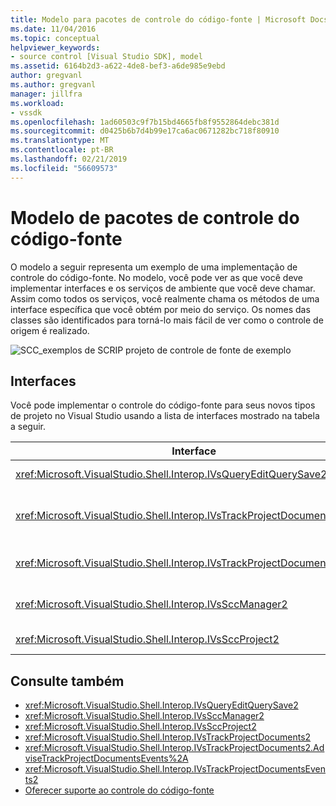 ```yaml
---
title: Modelo para pacotes de controle do código-fonte | Microsoft Docs
ms.date: 11/04/2016
ms.topic: conceptual
helpviewer_keywords:
- source control [Visual Studio SDK], model
ms.assetid: 6164b2d3-a622-4de8-bef3-a6de985e9ebd
author: gregvanl
ms.author: gregvanl
manager: jillfra
ms.workload:
- vssdk
ms.openlocfilehash: 1ad60503c9f7b15bd4665fb8f9552864debc381d
ms.sourcegitcommit: d0425b6b7d4b99e17ca6ac0671282bc718f80910
ms.translationtype: MT
ms.contentlocale: pt-BR
ms.lasthandoff: 02/21/2019
ms.locfileid: "56609573"
---
```

# <a name="model-for-source-control-packages"></a>Modelo de pacotes de controle do código-fonte
O modelo a seguir representa um exemplo de uma implementação de controle do código-fonte. No modelo, você pode ver as que você deve implementar interfaces e os serviços de ambiente que você deve chamar. Assim como todos os serviços, você realmente chama os métodos de uma interface específica que você obtém por meio do serviço. Os nomes das classes são identificados para torná-lo mais fácil de ver como o controle de origem é realizado.

 ![SCC&#95;exemplos de SCRIP](../../extensibility/internals/media/scc_tup.gif "SCC_TUP") projeto de controle de fonte de exemplo

## <a name="interfaces"></a>Interfaces
 Você pode implementar o controle do código-fonte para seus novos tipos de projeto no Visual Studio usando a lista de interfaces mostrado na tabela a seguir.

|Interface|Use|
|---------------|---------|
|<xref:Microsoft.VisualStudio.Shell.Interop.IVsQueryEditQuerySave2>|Chamado por projetos e editores antes de eles salvar ou arquivos de alteração (sujo). Essa interface é acessada usando o <xref:Microsoft.VisualStudio.Shell.Interop.SVsQueryEditQuerySave> service.|
|<xref:Microsoft.VisualStudio.Shell.Interop.IVsTrackProjectDocuments2>|Chamado por projetos para solicitar permissão para adicionar, remover ou renomear um arquivo ou diretório. Essa interface também é chamada por projetos para informar o ambiente quando uma adição aprovada, remova ou renomeie a ação for concluído. Ele é acessado usando o <xref:Microsoft.VisualStudio.Shell.Interop.SVsTrackProjectDocuments> service.|
|<xref:Microsoft.VisualStudio.Shell.Interop.IVsTrackProjectDocumentsEvents2>|Implementada por qualquer entidade que registra para ser notificado quando os projetos de adicionar, renomeiam ou remover um arquivo ou diretório. Para se registrar para notificação de eventos, chamar <xref:Microsoft.VisualStudio.Shell.Interop.IVsTrackProjectDocuments2.AdviseTrackProjectDocumentsEvents%2A>.|
|<xref:Microsoft.VisualStudio.Shell.Interop.IVsSccManager2>|Chamado por projetos para registrar com o pacote de controle do código-fonte e obter informações sobre o status de controle do código-fonte. Essa interface é acessada usando o <xref:Microsoft.VisualStudio.Shell.Interop.SVsSccManager> service.|
|<xref:Microsoft.VisualStudio.Shell.Interop.IVsSccProject2>|Implementado pelo projeto para responder a solicitações de controle do código-fonte para obter informações sobre arquivos e obter a fonte de configurações de controle necessárias para o arquivo de projeto.|

## <a name="see-also"></a>Consulte também
- <xref:Microsoft.VisualStudio.Shell.Interop.IVsQueryEditQuerySave2>
- <xref:Microsoft.VisualStudio.Shell.Interop.IVsSccManager2>
- <xref:Microsoft.VisualStudio.Shell.Interop.IVsSccProject2>
- <xref:Microsoft.VisualStudio.Shell.Interop.IVsTrackProjectDocuments2>
- <xref:Microsoft.VisualStudio.Shell.Interop.IVsTrackProjectDocuments2.AdviseTrackProjectDocumentsEvents%2A>
- <xref:Microsoft.VisualStudio.Shell.Interop.IVsTrackProjectDocumentsEvents2>
- [Oferecer suporte ao controle do código-fonte](../../extensibility/internals/supporting-source-control.md)